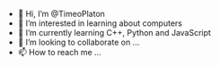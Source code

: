 - 👋 Hi, I’m @TimeoPlaton
- 👀 I’m interested in learning about computers
- 🌱 I’m currently learning C++, Python and JavaScript
- 💞️ I’m looking to collaborate on ...
- 📫 How to reach me ...


